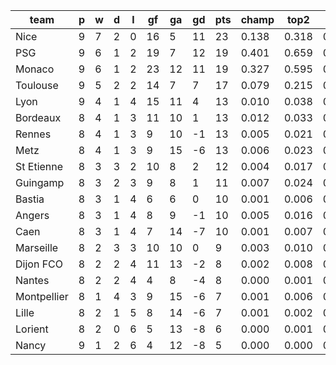 |    team     | p | w | d | l | gf | ga | gd | pts | champ | top2  | top3  | top4  |  5-7  | bot4  | bot3  | bot2  |
|-------------|---|---|---|---|----|----|----|-----|-------|-------|-------|-------|-------|-------|-------|-------|
| Nice        | 9 | 7 | 2 | 0 | 16 |  5 | 11 |  23 | 0.138 | 0.318 | 0.511 | 0.664 | 0.220 | 0.002 | 0.001 | 0.000|
| PSG         | 9 | 6 | 1 | 2 | 19 |  7 | 12 |  19 | 0.401 | 0.659 | 0.810 | 0.890 | 0.083 | 0.000 | 0.000 | 0.000|
| Monaco      | 9 | 6 | 1 | 2 | 23 | 12 | 11 |  19 | 0.327 | 0.595 | 0.758 | 0.858 | 0.103 | 0.000 | 0.000 | 0.000|
| Toulouse    | 9 | 5 | 2 | 2 | 14 |  7 |  7 |  17 | 0.079 | 0.215 | 0.379 | 0.530 | 0.279 | 0.006 | 0.003 | 0.001|
| Lyon        | 9 | 4 | 1 | 4 | 15 | 11 |  4 |  13 | 0.010 | 0.038 | 0.088 | 0.163 | 0.264 | 0.064 | 0.038 | 0.019|
| Bordeaux    | 8 | 4 | 1 | 3 | 11 | 10 |  1 |  13 | 0.012 | 0.033 | 0.079 | 0.147 | 0.253 | 0.074 | 0.045 | 0.024|
| Rennes      | 8 | 4 | 1 | 3 |  9 | 10 | -1 |  13 | 0.005 | 0.021 | 0.052 | 0.099 | 0.213 | 0.110 | 0.070 | 0.037|
| Metz        | 8 | 4 | 1 | 3 |  9 | 15 | -6 |  13 | 0.006 | 0.023 | 0.059 | 0.107 | 0.204 | 0.109 | 0.071 | 0.038|
| St Etienne  | 8 | 3 | 3 | 2 | 10 |  8 |  2 |  12 | 0.004 | 0.017 | 0.046 | 0.089 | 0.200 | 0.118 | 0.079 | 0.041|
| Guingamp    | 8 | 3 | 2 | 3 |  9 |  8 |  1 |  11 | 0.007 | 0.024 | 0.062 | 0.120 | 0.218 | 0.099 | 0.060 | 0.031|
| Bastia      | 8 | 3 | 1 | 4 |  6 |  6 |  0 |  10 | 0.001 | 0.006 | 0.015 | 0.035 | 0.109 | 0.241 | 0.169 | 0.098|
| Angers      | 8 | 3 | 1 | 4 |  8 |  9 | -1 |  10 | 0.005 | 0.016 | 0.039 | 0.075 | 0.177 | 0.148 | 0.096 | 0.055|
| Caen        | 8 | 3 | 1 | 4 |  7 | 14 | -7 |  10 | 0.001 | 0.007 | 0.020 | 0.043 | 0.130 | 0.226 | 0.158 | 0.094|
| Marseille   | 8 | 2 | 3 | 3 | 10 | 10 |  0 |   9 | 0.003 | 0.010 | 0.030 | 0.063 | 0.159 | 0.178 | 0.121 | 0.069|
| Dijon FCO   | 8 | 2 | 2 | 4 | 11 | 13 | -2 |   8 | 0.002 | 0.008 | 0.023 | 0.046 | 0.122 | 0.216 | 0.154 | 0.086|
| Nantes      | 8 | 2 | 2 | 4 |  4 |  8 | -4 |   8 | 0.000 | 0.001 | 0.003 | 0.007 | 0.041 | 0.493 | 0.388 | 0.268|
| Montpellier | 8 | 1 | 4 | 3 |  9 | 15 | -6 |   7 | 0.001 | 0.006 | 0.017 | 0.035 | 0.107 | 0.271 | 0.192 | 0.119|
| Lille       | 8 | 2 | 1 | 5 |  8 | 14 | -6 |   7 | 0.001 | 0.002 | 0.009 | 0.021 | 0.079 | 0.337 | 0.246 | 0.158|
| Lorient     | 8 | 2 | 0 | 6 |  5 | 13 | -8 |   6 | 0.000 | 0.001 | 0.003 | 0.006 | 0.030 | 0.551 | 0.445 | 0.316|
| Nancy       | 9 | 1 | 2 | 6 |  4 | 12 | -8 |   5 | 0.000 | 0.000 | 0.000 | 0.002 | 0.009 | 0.755 | 0.667 | 0.546|
